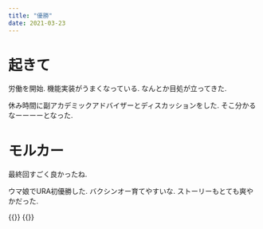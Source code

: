 ```yaml
---
title: "優勝"
date: 2021-03-23
---
```


# 起きて
労働を開始. 機能実装がうまくなっている. なんとか目処が立ってきた.

休み時間に副アカデミックアドバイザーとディスカッションをした. そこ分かるなーーーーとなった.

# モルカー
最終回すごく良かったね.

ウマ娘でURA初優勝した. バクシンオー育てやすいな. ストーリーもとても爽やかだった.

{{<tweet user="dango_bot" id="1374325293226192905">}}
{{<tweet user="dango_bot" id="1371213007661895683">}}